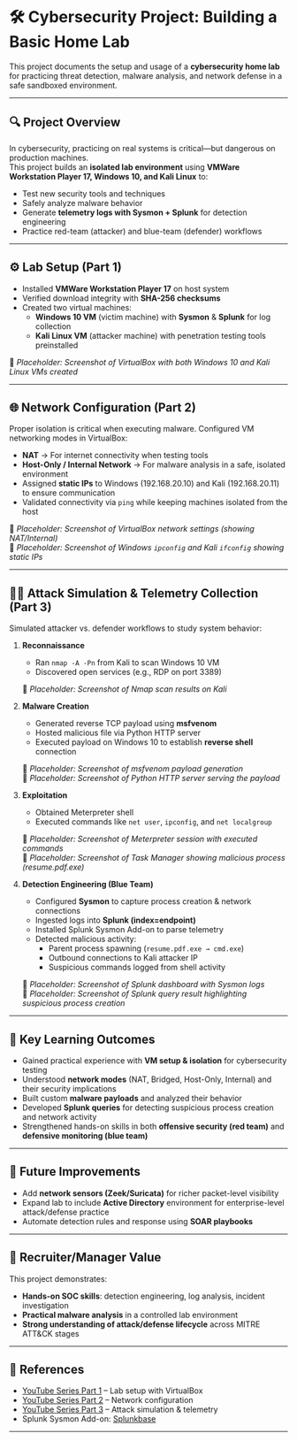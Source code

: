 # 🛠️ Cybersecurity Project: Building a Basic Home Lab

This project documents the setup and usage of a **cybersecurity home lab** for practicing threat detection, malware analysis, and network defense in a safe sandboxed environment.  

---

## 🔍 Project Overview
In cybersecurity, practicing on real systems is critical—but dangerous on production machines.  
This project builds an **isolated lab environment** using **VMWare Workstation Player 17, Windows 10, and Kali Linux** to:
- Test new security tools and techniques  
- Safely analyze malware behavior  
- Generate **telemetry logs with Sysmon + Splunk** for detection engineering  
- Practice red-team (attacker) and blue-team (defender) workflows  

---

## ⚙️ Lab Setup (Part 1)
- Installed **VMWare Workstation Player 17** on host system  
- Verified download integrity with **SHA-256 checksums**  
- Created two virtual machines:  
  - **Windows 10 VM** (victim machine) with **Sysmon** & **Splunk** for log collection  
  - **Kali Linux VM** (attacker machine) with penetration testing tools preinstalled  

📸 *Placeholder: Screenshot of VirtualBox with both Windows 10 and Kali Linux VMs created*  

---

## 🌐 Network Configuration (Part 2)
Proper isolation is critical when executing malware. Configured VM networking modes in VirtualBox:  
- **NAT** → For internet connectivity when testing tools  
- **Host-Only / Internal Network** → For malware analysis in a safe, isolated environment  
- Assigned **static IPs** to Windows (192.168.20.10) and Kali (192.168.20.11) to ensure communication  
- Validated connectivity via `ping` while keeping machines isolated from the host  

📸 *Placeholder: Screenshot of VirtualBox network settings (showing NAT/Internal)*  
📸 *Placeholder: Screenshot of Windows `ipconfig` and Kali `ifconfig` showing static IPs*  

---

## 🧑‍💻 Attack Simulation & Telemetry Collection (Part 3)
Simulated attacker vs. defender workflows to study system behavior:

1. **Reconnaissance**  
   - Ran `nmap -A -Pn` from Kali to scan Windows 10 VM  
   - Discovered open services (e.g., RDP on port 3389)  

   📸 *Placeholder: Screenshot of Nmap scan results on Kali*  

2. **Malware Creation**  
   - Generated reverse TCP payload using **msfvenom**  
   - Hosted malicious file via Python HTTP server  
   - Executed payload on Windows 10 to establish **reverse shell** connection  

   📸 *Placeholder: Screenshot of msfvenom payload generation*  
   📸 *Placeholder: Screenshot of Python HTTP server serving the payload*  

3. **Exploitation**  
   - Obtained Meterpreter shell  
   - Executed commands like `net user`, `ipconfig`, and `net localgroup`  

   📸 *Placeholder: Screenshot of Meterpreter session with executed commands*  
   📸 *Placeholder: Screenshot of Task Manager showing malicious process (resume.pdf.exe)*  

4. **Detection Engineering (Blue Team)**  
   - Configured **Sysmon** to capture process creation & network connections  
   - Ingested logs into **Splunk (index=endpoint)**  
   - Installed Splunk Sysmon Add-on to parse telemetry  
   - Detected malicious activity:  
     - Parent process spawning (`resume.pdf.exe → cmd.exe`)  
     - Outbound connections to Kali attacker IP  
     - Suspicious commands logged from shell activity  

   📸 *Placeholder: Screenshot of Splunk dashboard with Sysmon logs*  
   📸 *Placeholder: Screenshot of Splunk query result highlighting suspicious process creation*  

---

## 🧾 Key Learning Outcomes
- Gained practical experience with **VM setup & isolation** for cybersecurity testing  
- Understood **network modes** (NAT, Bridged, Host-Only, Internal) and their security implications  
- Built custom **malware payloads** and analyzed their behavior  
- Developed **Splunk queries** for detecting suspicious process creation and network activity  
- Strengthened hands-on skills in both **offensive security (red team)** and **defensive monitoring (blue team)**  

---

## 🚀 Future Improvements
- Add **network sensors (Zeek/Suricata)** for richer packet-level visibility  
- Expand lab to include **Active Directory** environment for enterprise-level attack/defense practice  
- Automate detection rules and response using **SOAR playbooks**  

---

## 📌 Recruiter/Manager Value
This project demonstrates:
- **Hands-on SOC skills**: detection engineering, log analysis, incident investigation  
- **Practical malware analysis** in a controlled lab environment  
- **Strong understanding of attack/defense lifecycle** across MITRE ATT&CK stages  

---

## 🔗 References
- [YouTube Series Part 1](https://www.youtube.com/watch/kku0fVfksrk) – Lab setup with VirtualBox  
- [YouTube Series Part 2](https://www.youtube.com/watch/5iafC6vj7kM) – Network configuration  
- [YouTube Series Part 3](https://www.youtube.com/watch/-8X7Ay4YCoA) – Attack simulation & telemetry  
- Splunk Sysmon Add-on: [Splunkbase](https://splunkbase.splunk.com/app/1914)  

---
